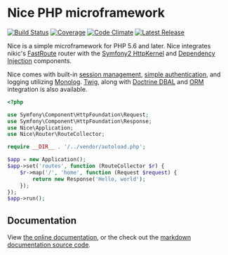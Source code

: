 Nice PHP microframework
=========================

[![Build Status](http://img.shields.io/travis/nice-php/framework.svg)](https://travis-ci.org/nice-php/framework)
[![Coverage](http://img.shields.io/codeclimate/coverage/nice-php/framework.svg)](https://codeclimate.com/github/nice-php/framework)
[![Code Climate](http://img.shields.io/codeclimate/coverage-letter/nice-php/framework.svg)](https://codeclimate.com/github/nice-php/framework)
[![Latest Release](http://img.shields.io/packagist/v/nice/framework.svg)](https://packagist.org/packages/nice/framework)

Nice is a simple microframework for PHP 5.6 and later. Nice integrates nikic's 
[FastRoute](https://github.com/nikic/FastRoute) router with 
the [Symfony2 HttpKernel](https://github.com/symfony/HttpKernel) and 
[Dependency Injection](https://github.com/symfony/DependencyInjection) components.

Nice comes with built-in [session management](http://docs.niceframework.com/nice/latest/extensions/sessions),
[simple authentication](http://docs.niceframework.com/nice/latest/extensions/security), and logging utilizing
[Monolog](http://docs.niceframework.com/nice/latest/extensions/log).
[Twig](http://docs.niceframework.com/nice/latest/extensions/twig), along with
[Doctrine DBAL](http://docs.niceframework.com/nice/latest/extensions/doctrine-dbal) and
[ORM](http://docs.niceframework.com/nice/latest/extensions/doctrine-orm) integration is
also available.

```php
<?php

use Symfony\Component\HttpFoundation\Request;
use Symfony\Component\HttpFoundation\Response;
use Nice\Application;
use Nice\Router\RouteCollector;

require __DIR__ . '/../vendor/autoload.php';

$app = new Application();
$app->set('routes', function (RouteCollector $r) {
    $r->map('/', 'home', function (Request $request) {
        return new Response('Hello, world');
    });
});
$app->run();
```


Documentation
-------------

View [the online documentation](http://docs.niceframework.com), or the check out the
[markdown documentation source code](https://github.com/nice-php/docs).
